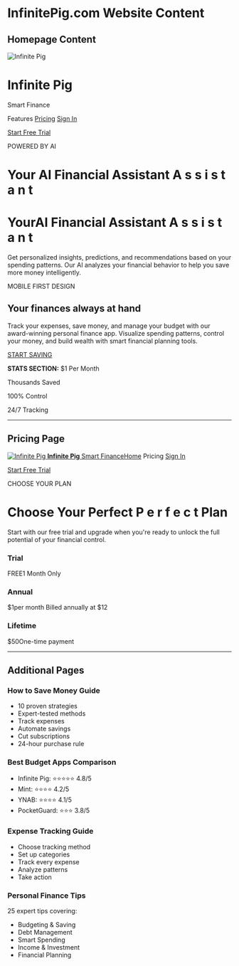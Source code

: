 # InfinitePig.com Website Content

## Homepage Content
![Infinite Pig](https://infinitepig.com/logo/logo_ip.png)

# Infinite Pig

Smart Finance

Features [Pricing](https://infinitepig.com/pricing) [Sign In](https://infinitepig.com/login)

[Start Free Trial](https://infinitepig.com/register)

POWERED BY AI

# Your    AI Financial     Assistant   A  s  s  i  s  t  a  n  t

# YourAI Financial Assistant   A  s  s  i  s  t  a  n  t

Get personalized insights, predictions, and recommendations based on your spending patterns. Our AI analyzes your financial behavior to help you save more money intelligently.

MOBILE FIRST DESIGN

## Your finances   always at hand

Track your expenses, save money, and manage your budget with our award-winning personal finance app. Visualize spending patterns, control your money, and build wealth with smart financial planning tools.

[START SAVING](https://infinitepig.com/register)

**STATS SECTION:**
$1
Per Month

Thousands
Saved

100%
Control

24/7
Tracking

---

## Pricing Page
[![Infinite Pig](https://infinitepig.com/logo/logo_ip.png)
**Infinite Pig** Smart Finance](https://infinitepig.com/)[Home](https://infinitepig.com/) Pricing [Sign In](https://infinitepig.com/login)

[Start Free Trial](https://infinitepig.com/register)

CHOOSE YOUR PLAN

# Choose Your Perfect   P  e  r  f  e  c  t    Plan

Start with our free trial and upgrade when you're ready to unlock the full potential of your financial control.

### Trial
FREE1 Month Only

### Annual
$1per month
Billed annually at $12

### Lifetime
$50One-time payment

---

## Additional Pages

### How to Save Money Guide
- 10 proven strategies
- Expert-tested methods
- Track expenses
- Automate savings
- Cut subscriptions
- 24-hour purchase rule

### Best Budget Apps Comparison
- Infinite Pig: ⭐⭐⭐⭐⭐ 4.8/5
- Mint: ⭐⭐⭐⭐ 4.2/5
- YNAB: ⭐⭐⭐⭐ 4.1/5
- PocketGuard: ⭐⭐⭐ 3.8/5

### Expense Tracking Guide
- Choose tracking method
- Set up categories
- Track every expense
- Analyze patterns
- Take action

### Personal Finance Tips
25 expert tips covering:
- Budgeting & Saving
- Debt Management
- Smart Spending
- Income & Investment
- Financial Planning